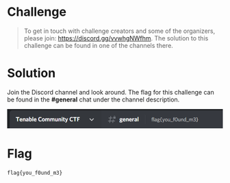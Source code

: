 # Challenge
> To get in touch with challenge creators and some of the organizers, please join: https://discord.gg/vvwhgNWfhm.
> The solution to this challenge can be found in one of the channels there. 

# Solution
Join the Discord channel and look around. The flag for this challenge can be found in the **#general** chat under the channel description.

![intro2 flag](./intro2_flag.PNG)
# Flag
```
flag{you_f0und_m3}
```
